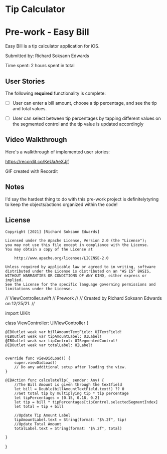 # Tip Calculator

# Pre-work - Easy Bill

Easy Bill is a tip calculator application for iOS.

Submitted by: Richard Soksann Edwards

Time spent: 2 hours spent in total

## User Stories

The following **required** functionality is complete:

* [ ] User can enter a bill amount, choose a tip percentage, and see the tip and total values.
* [ ] User can select between tip percentages by tapping different values on the segmented control and the tip value is updated accordingly


## Video Walkthrough

Here's a walkthrough of implemented user stories:

https://recordit.co/KeUaAeXJjf

GIF created with Recordit

## Notes

I'd say the hardest thing to do with this pre-work project is definitelytyring to keep the objects/actions organized within the code!

## License

    Copyright [2021] [Richard Soksann Edwards]

    Licensed under the Apache License, Version 2.0 (the "License");
    you may not use this file except in compliance with the License.
    You may obtain a copy of the License at

        http://www.apache.org/licenses/LICENSE-2.0

    Unless required by applicable law or agreed to in writing, software
    distributed under the License is distributed on an "AS IS" BASIS,
    WITHOUT WARRANTIES OR CONDITIONS OF ANY KIND, either express or implied.
    See the License for the specific language governing permissions and
    limitations under the License.


//  ViewController.swift
//  Prework
//
//  Created by Richard Soksann Edwards on 12/25/21.
//

import UIKit

class ViewController: UIViewController {

    @IBOutlet weak var billAmountTextField: UITextField!
    @IBOutlet weak var tipAmountLabel: UILabel!
    @IBOutlet weak var tipControl: UISegmentedControl!
    @IBOutlet weak var totalLabel: UILabel!
    

    override func viewDidLoad() {
        super.viewDidLoad()
        // Do any additional setup after loading the view.
    }

    @IBAction func calculateTip(_ sender: Any) {
        //The Bill Amount is given through the textfield
        let bill = Double(billAmountTextField.text!) ?? 0
        //Get total tip by multiplying tip * tip percentage
        let tipPercentages = [0.15, 0.18, 0.2]
        let tip = bill * tipPercentages[tipControl.selectedSegmentIndex]
        let total = tip + bill
     
        //Update Tip Amount Label
        tipAmountLabel.text = String(format: "$%.2f", tip)
        //Update Total Amount
        totalLabel.text = String(format: "$%.2f", total)
        
    }
    
}

